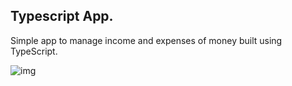 ## Typescript App.
Simple app to manage income and expenses of money built using TypeScript.

![img](./ts.git)